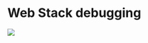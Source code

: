 # Web Stack debugging

<img src="https://s3.amazonaws.com/intranet-projects-files/holbertonschool-sysadmin_devops/271/B4eeypV.jpg">
